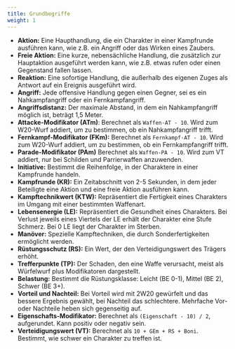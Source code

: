 ```yaml
---
title: Grundbegriffe
weight: 1
---
```

* **Aktion:** Eine Haupthandlung, die ein Charakter in einer Kampfrunde ausführen kann, wie z.B. ein Angriff oder das Wirken eines Zaubers.
* **Freie Aktion:** Eine kurze, nebensächliche Handlung, die zusätzlich zur Hauptaktion ausgeführt werden kann, wie z.B. etwas rufen oder einen Gegenstand fallen lassen.
* **Reaktion:** Eine sofortige Handlung, die außerhalb des eigenen Zuges als Antwort auf ein Ereignis ausgeführt wird.
* **Angriff:** Jede offensive Handlung gegen einen Gegner, sei es ein Nahkampfangriff oder ein Fernkampfangriff.
* **Angriffsdistanz:** Der maximale Abstand, in dem ein Nahkampfangriff möglich ist, beträgt 1,5 Meter.
* **Attacke-Modifikator (ATm)**: Berechnet als `Waffen-AT - 10`. Wird zum W20-Wurf addiert, um zu bestimmen, ob ein Nahkampfangriff trifft.
* **Fernkampf-Modifikator (FKm):** Berechnet als `Fernkampf-AT - 10`. Wird zum W20-Wurf addiert, um zu bestimmen, ob ein Fernkampfangriff trifft.
* **Parade-Modifikator (PAm)** Berechnet als `Waffen-PA - 10`. Wird zum VT addiert, nur bei Schilden und Parrierwaffen anzuwenden.
* **Initiative:** Bestimmt die Reihenfolge, in der Charaktere in einer Kampfrunde handeln.
* **Kampfrunde (KR):** Ein Zeitabschnitt von 2-5 Sekunden, in dem jeder Beteiligte eine Aktion und eine freie Aktion ausführen kann.
* **Kampftechnikwert (KTW):** Repräsentiert die Fertigkeit eines Charakters im Umgang mit einer bestimmten Waffenart.
* **Lebensenergie (LE):** Repräsentiert die Gesundheit eines Charakters. Bei Verlust jeweils eines Viertels der LE erhält der Charakter eine Stufe Schmerz. Bei 0 LE liegt der Charakter im Sterben.
* **Manöver:** Spezielle Kampftechniken, die durch Sonderfertigkeiten ermöglicht werden.
* **Rüstungsschutz (RS):** Ein Wert, der den Verteidigungswert des Trägers erhöht.
* **Trefferpunkte (TP):** Der Schaden, den eine Waffe verursacht, meist als Würfelwurf plus Modifikatoren dargestellt.
* **Belastung:** Bestimmt die Rüstungsklasse: Leicht (BE 0-1), Mittel (BE 2), Schwer (BE 3+).
* **Vorteil und Nachteil:** Bei Vorteil wird mit 2W20 gewürfelt und das bessere Ergebnis gewählt, bei Nachteil das schlechtere. Mehrfache Vor- oder Nachteile heben sich gegenseitig auf.
* **Eigenschafts-Modifikator:** Berechnet als `(Eigenschaft - 10) / 2`, aufgerundet. Kann positiv oder negativ sein.
* **Verteidigungswert (VT):** Berechnet als `10 + GEm + RS + Boni`. Bestimmt, wie schwer ein Charakter zu treffen ist.
